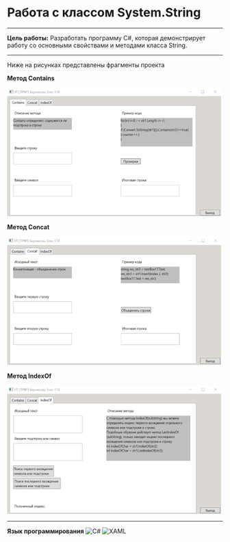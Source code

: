 # Работа с классом System.String
-------
**Цель работы:** Разработать программу C#, которая демонстрирует работу со основными свойствами и методами класса String.

--------

Ниже на рисунках представлены фрагменты проекта

**Метод Contains**

<img src="https://github.com/BernikovaLera/Working-with-the-System.String-class/blob/main/Working%20with%20the%20System.String%20class/%D0%A0%D0%B8%D1%81%D1%83%D0%BD%D0%BE%D0%BA2.png" width="500" height="300" >

**Метод Concat**

<img src="https://github.com/BernikovaLera/Working-with-the-System.String-class/blob/main/Working%20with%20the%20System.String%20class/%D0%A0%D0%B8%D1%81%D1%83%D0%BD%D0%BE%D0%BA3.png" width="500" height="300" >

**Метод IndexOf**

<img src="https://github.com/BernikovaLera/Working-with-the-System.String-class/blob/main/Working%20with%20the%20System.String%20class/%D0%A0%D0%B8%D1%81%D1%83%D0%BD%D0%BE%D0%BA4.png" width="500" height="300" >


--------

**Язык программирования**
![C#](https://img.shields.io/badge/c%23-%23239120.svg?style=for-the-badge&logo=c-sharp&logoColor=white)
![XAML](https://img.shields.io/badge/XAML-%23239120.svg?style=for-the-badge&logo=xaml&logoColor=white)
